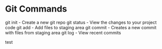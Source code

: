 # Git Commands

git init - Create a new git repo
git status - View the changes to your project code
git add - Add files to staging area
git commit - Creates a new commit with files from staging area
git log - View recent commits

test
